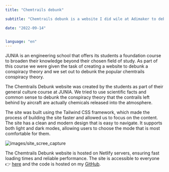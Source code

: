 ```yaml
---
title: "Chemtrails debunk"

subtitle: "Chemtrails debunk is a website I did wile at Adimaker to debunk the popular Chemtrail conspiracy theory."

date: "2022-09-14"


language: "en"
---
```

JUNIA is an engineering school that offers its students a foundation course to broaden their knowledge beyond their chosen field of study. As part of this course we were given the task of creating a website to debunk a conspiracy theory and we set out to debunk the popular chemtrails conspiracy theory.

The Chemtrails Debunk website was created by the students as part of their general culture course at JUNIA. We tried to use scientific facts and common sense to debunk the conspiracy theory that the contrails left behind by aircraft are actually chemicals released into the atmosphere.

The site was built using the Tailwind CSS framework, which made the process of building the site faster and allowed us to focus on the content. The site has a clean and modern design that is easy to navigate. It supports both light and dark modes, allowing users to choose the mode that is most comfortable for them.

![images/site_scree_capture](/images/Chemtrails-debunk-screen-capture.png)

The Chemtrails Debunk website is hosted on Netlify servers, ensuring fast loading times and reliable performance. The site is accessible to everyone 👉 [here](https://chemtrail-debunk.netlify.app/) and the code is hosted on my [GitHub](https://github.com/Redblockmasteur/chemtrail_debunk).
